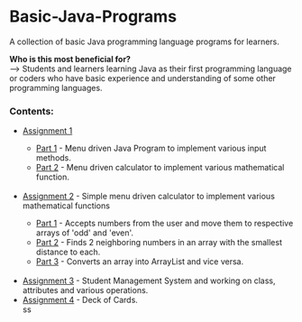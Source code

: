 # Basic-Java-Programs
A collection of basic Java programming language programs for learners.

<b>Who is this most beneficial for?</b></br>
--> Students and learners learning Java as their first programming language or coders who have basic experience and understanding of some other programming languages.

<h3>Contents:</h3>
<ul>
  <li>
    <a href="https://github.com/aadi1011/Basic-Java-Programs/tree/main/Assignment%201">Assignment 1</a><br>
  </li>
  <ul>
    <li>
        <a href="https://github.com/aadi1011/Basic-Java-Programs/tree/main/Assignment%201/Part%201">Part 1</a> - Menu driven Java Program to implement various input methods.<br>
    </li>
    <li>
        <a href="https://github.com/aadi1011/Basic-Java-Programs/tree/main/Assignment%201/Part%202">Part 2</a> - Menu driven calculator to implement various mathematical function.<br><br>
    </li>
  </ul>
  <li>
    <a href="https://github.com/aadi1011/Basic-Java-Programs/tree/main/Assignment%202">Assignment 2</a> - Simple menu driven calculator to implement various mathematical functions
  </li>
  <ul>
    <li>
        <a href="https://github.com/aadi1011/Basic-Java-Programs/tree/main/Assignment%202/Part%201">Part 1</a> - Accepts numbers from the user and move them to respective arrays of 'odd' and 'even'.<br>
    </li>
    <li>
        <a href="https://github.com/aadi1011/Basic-Java-Programs/tree/main/Assignment%202/Part%202">Part 2</a> - Finds 2 neighboring numbers in an array with the smallest distance to each.<br>
    </li>
    <li>
        <a href="https://github.com/aadi1011/Basic-Java-Programs/tree/main/Assignment%202/Part%203">Part 3</a> - Converts an array into ArrayList and vice versa.<br>
    </li>    
  </ul><br>
  <li>
    <a href="https://github.com/aadi1011/Basic-Java-Programs/tree/main/Assignment%203">Assignment 3</a> - Student Management System and working on class, attributes and various operations.
  </li>
  <li>
    <a href="https://github.com/aadi1011/Basic-Java-Programs/tree/main/Assignment%204">Assignment 4</a> - Deck of Cards.
  </li> ss
</ul>
